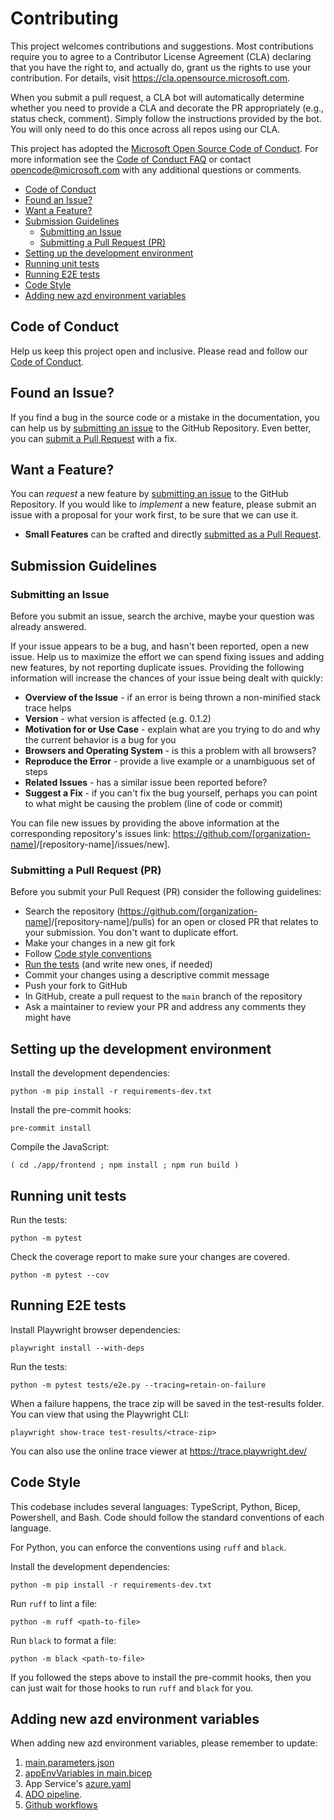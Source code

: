 # Contributing

This project welcomes contributions and suggestions.  Most contributions require you to agree to a
Contributor License Agreement (CLA) declaring that you have the right to, and actually do, grant us
the rights to use your contribution. For details, visit <https://cla.opensource.microsoft.com>.

When you submit a pull request, a CLA bot will automatically determine whether you need to provide
a CLA and decorate the PR appropriately (e.g., status check, comment). Simply follow the instructions
provided by the bot. You will only need to do this once across all repos using our CLA.

This project has adopted the [Microsoft Open Source Code of Conduct](https://opensource.microsoft.com/codeofconduct/).
For more information see the [Code of Conduct FAQ](https://opensource.microsoft.com/codeofconduct/faq/) or
contact [opencode@microsoft.com](mailto:opencode@microsoft.com) with any additional questions or comments.

- [Code of Conduct](#code-of-conduct)
- [Found an Issue?](#found-an-issue)
- [Want a Feature?](#want-a-feature)
- [Submission Guidelines](#submission-guidelines)
  - [Submitting an Issue](#submitting-an-issue)
  - [Submitting a Pull Request (PR)](#submitting-a-pull-request-pr)
- [Setting up the development environment](#setting-up-the-development-environment)
- [Running unit tests](#running-unit-tests)
- [Running E2E tests](#running-e2e-tests)
- [Code Style](#code-style)
- [Adding new azd environment variables](#adding-new-azd-environment-variables)

## Code of Conduct

Help us keep this project open and inclusive. Please read and follow our [Code of Conduct](https://opensource.microsoft.com/codeofconduct/).

## Found an Issue?

If you find a bug in the source code or a mistake in the documentation, you can help us by
[submitting an issue](#submitting-an-issue) to the GitHub Repository. Even better, you can
[submit a Pull Request](#submitting-a-pull-request-pr) with a fix.

## Want a Feature?

You can *request* a new feature by [submitting an issue](#submitting-an-issue) to the GitHub
Repository. If you would like to *implement* a new feature, please submit an issue with
a proposal for your work first, to be sure that we can use it.

- **Small Features** can be crafted and directly [submitted as a Pull Request](#submitting-a-pull-request-pr).

## Submission Guidelines

### Submitting an Issue

Before you submit an issue, search the archive, maybe your question was already answered.

If your issue appears to be a bug, and hasn't been reported, open a new issue.
Help us to maximize the effort we can spend fixing issues and adding new
features, by not reporting duplicate issues.  Providing the following information will increase the
chances of your issue being dealt with quickly:

- **Overview of the Issue** - if an error is being thrown a non-minified stack trace helps
- **Version** - what version is affected (e.g. 0.1.2)
- **Motivation for or Use Case** - explain what are you trying to do and why the current behavior is a bug for you
- **Browsers and Operating System** - is this a problem with all browsers?
- **Reproduce the Error** - provide a live example or a unambiguous set of steps
- **Related Issues** - has a similar issue been reported before?
- **Suggest a Fix** - if you can't fix the bug yourself, perhaps you can point to what might be
  causing the problem (line of code or commit)

You can file new issues by providing the above information at the corresponding repository's issues link: <https://github.com/[organization-name>]/[repository-name]/issues/new].

### Submitting a Pull Request (PR)

Before you submit your Pull Request (PR) consider the following guidelines:

- Search the repository (<https://github.com/[organization-name>]/[repository-name]/pulls) for an open or closed PR
  that relates to your submission. You don't want to duplicate effort.
- Make your changes in a new git fork
- Follow [Code style conventions](#code-style)
- [Run the tests](#running-unit-tests) (and write new ones, if needed)
- Commit your changes using a descriptive commit message
- Push your fork to GitHub
- In GitHub, create a pull request to the `main` branch of the repository
- Ask a maintainer to review your PR and address any comments they might have

## Setting up the development environment

Install the development dependencies:

```shell
python -m pip install -r requirements-dev.txt
```

Install the pre-commit hooks:

```shell
pre-commit install
```

Compile the JavaScript:

```shell
( cd ./app/frontend ; npm install ; npm run build )
```

## Running unit tests

Run the tests:

```shell
python -m pytest
```

Check the coverage report to make sure your changes are covered.

```shell
python -m pytest --cov
```

## Running E2E tests

Install Playwright browser dependencies:

```shell
playwright install --with-deps
```

Run the tests:

```shell
python -m pytest tests/e2e.py --tracing=retain-on-failure
```

When a failure happens, the trace zip will be saved in the test-results folder.
You can view that using the Playwright CLI:

```shell
playwright show-trace test-results/<trace-zip>
```

You can also use the online trace viewer at <https://trace.playwright.dev/>

## Code Style

This codebase includes several languages: TypeScript, Python, Bicep, Powershell, and Bash.
Code should follow the standard conventions of each language.

For Python, you can enforce the conventions using `ruff` and `black`.

Install the development dependencies:

```shell
python -m pip install -r requirements-dev.txt
```

Run `ruff` to lint a file:

```shell
python -m ruff <path-to-file>
```

Run `black` to format a file:

```shell
python -m black <path-to-file>
```

If you followed the steps above to install the pre-commit hooks, then you can just wait for those hooks to run `ruff` and `black` for you.

## Adding new azd environment variables

When adding new azd environment variables, please remember to update:

1. [main.parameters.json](./main.parameters.json)
1. [appEnvVariables in main.bicep](./main.bicep)
1. App Service's [azure.yaml](./azure.yaml)
1. [ADO pipeline](.azdo/pipelines/azure-dev.yml).
1. [Github workflows](.github/workflows/azure-dev.yml)
